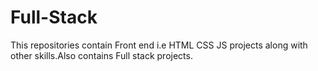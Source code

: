 # Full-Stack
This repositories contain Front end i.e HTML CSS JS projects along with other skills.Also contains Full stack projects.
